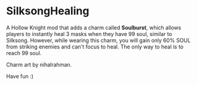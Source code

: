 # SilksongHealing
A Hollow Knight mod that adds a charm called **Soulburst**, which allows players to instantly heal 3 masks when they have 99 soul, similar to Silksong. However, while wearing this charm, you will gain only 60% SOUL from striking enemies and can't focus to heal. The only way to heal is to reach 99 soul.

Charm art by nihalrahman.

Have fun :)
